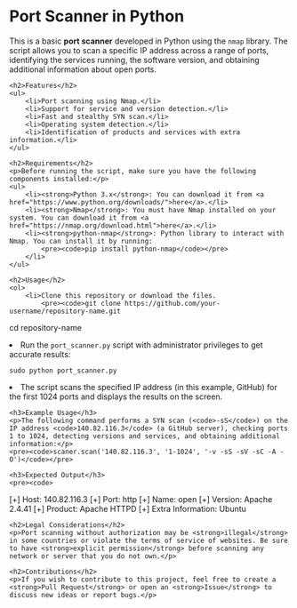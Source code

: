 <h1>Port Scanner in Python</h1>
    <p>This is a basic <strong>port scanner</strong> developed in Python using the <code>nmap</code> library. The script allows you to scan a specific IP address across a range of ports, identifying the services running, the software version, and obtaining additional information about open ports.</p>
    
    <h2>Features</h2>
    <ul>
        <li>Port scanning using Nmap.</li>
        <li>Support for service and version detection.</li>
        <li>Fast and stealthy SYN scan.</li>
        <li>Operating system detection.</li>
        <li>Identification of products and services with extra information.</li>
    </ul>
    
    <h2>Requirements</h2>
    <p>Before running the script, make sure you have the following components installed:</p>
    <ul>
        <li><strong>Python 3.x</strong>: You can download it from <a href="https://www.python.org/downloads/">here</a>.</li>
        <li><strong>Nmap</strong>: You must have Nmap installed on your system. You can download it from <a href="https://nmap.org/download.html">here</a>.</li>
        <li><strong>python-nmap</strong>: Python library to interact with Nmap. You can install it by running:
            <pre><code>pip install python-nmap</code></pre>
        </li>
    </ul>
    
    <h2>Usage</h2>
    <ol>
        <li>Clone this repository or download the files.
            <pre><code>git clone https://github.com/your-username/repository-name.git
cd repository-name</code></pre>
        </li>
        <li>Run the <code>port_scanner.py</code> script with administrator privileges to get accurate results:
            <pre><code>sudo python port_scanner.py</code></pre>
        </li>
        <li>The script scans the specified IP address (in this example, GitHub) for the first 1024 ports and displays the results on the screen.</li>
    </ol>
    
    <h3>Example Usage</h3>
    <p>The following command performs a SYN scan (<code>-sS</code>) on the IP address <code>140.82.116.3</code> (a GitHub server), checking ports 1 to 1024, detecting versions and services, and obtaining additional information:</p>
    <pre><code>scaner.scan('140.82.116.3', '1-1024', '-v -sS -sV -sC -A -O')</code></pre>
    
    <h3>Expected Output</h3>
    <pre><code>
[+] Host: 140.82.116.3
[+] Port: http
[+] Name: open
[+] Version: Apache 2.4.41
[+] Product: Apache HTTPD
[+] Extra Information: Ubuntu</code></pre>
    
    <h2>Legal Considerations</h2>
    <p>Port scanning without authorization may be <strong>illegal</strong> in some countries or violate the terms of service of websites. Be sure to have <strong>explicit permission</strong> before scanning any network or server that you do not own.</p>
    
    <h2>Contributions</h2>
    <p>If you wish to contribute to this project, feel free to create a <strong>Pull Request</strong> or open an <strong>Issue</strong> to discuss new ideas or report bugs.</p>
